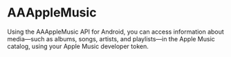# AAAppleMusic
Using the AAAppleMusic API for Android, you can access information about media—such as albums, songs, artists, and playlists—in the Apple Music catalog, using your Apple Music developer token.
